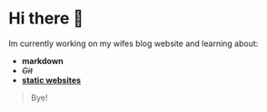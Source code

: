 # Hi there 👋

Im currently working on my wifes blog website and learning about:
* **markdown** 
* ~~_Git_~~
* **[static websites]**

>Bye!


[static websites]: https://gohugo.io/

<!--
**Rinrodan/Rinrodan** is a ✨ _special_ ✨ repository because its `README.md` (this file) appears on your GitHub profile.

Here are some ideas to get you started:

- 🔭 I’m currently working on ...
- 🌱 I’m currently learning ...
- 👯 I’m looking to collaborate on ...
- 🤔 I’m looking for help with ...
- 💬 Ask me about ...
- 📫 How to reach me: ...
- 😄 Pronouns: ...
- ⚡ Fun fact: ...
-->
